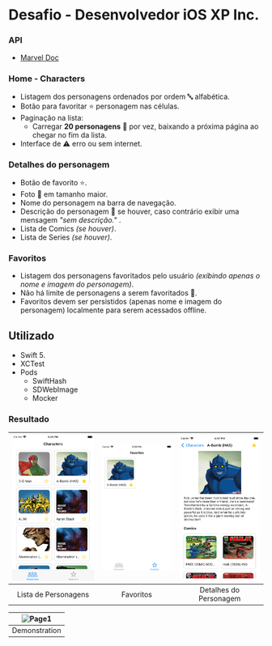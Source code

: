 # Desafio - Desenvolvedor iOS XP Inc.

### API

- [Marvel Doc](https://developer.marvel.com/docs.)

### Home - Characters

- Listagem dos personagens ordenados por ordem :abc: alfabética.
- Botão para favoritar :star: personagem nas células.
- Paginação na lista:
    - Carregar **20 personagens** :space_invader: por vez, baixando a próxima página ao chegar no fim da lista.
- Interface de :warning: erro ou sem internet.

### Detalhes do personagem

- Botão de favorito :star:.
- Foto :foggy: em tamanho maior.
- Nome do personagem na barra de navegação.
- Descrição do personagem :space_invader: se houver, caso contrário exibir uma mensagem  *"sem descrição."* .
- Lista de Comics *(se houver)*.
- Lista de Series *(se houver)*.

### Favoritos

- Listagem dos personagens favoritados pelo usuário *(exibindo apenas o nome e imagem do personagem)*.
- Não há limite de personagens a serem favoritados :metal:.
- Favoritos devem ser persistidos (apenas nome e imagem do personagem) localmente para serem acessados offline.

## Utilizado

- Swift 5.
- XCTest
- Pods
  - SwiftHash
  - SDWebImage
  - Mocker

### Resultado

| ![Page1](public/Characters.png)  | ![Page2](public/Favorites.png) | ![Page3](public/Detail.png) |
|:---:|:---:|:---:|
| Lista de Personagens | Favoritos | Detalhes do Personagem |

| ![Page1](public/Demonstration.gif) |
|:---:|
| Demonstration |
